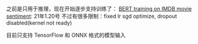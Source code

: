 之前是只用于推理，现在开始逐步支持训练了： [BERT training on IMDB movie sentiment](https://github.com/microsoft/nnfusion/pull/199): 21年1.20号
不过有很多限制：fixed lr sgd optimize, dropout disabled(kernel not ready)

目前只支持 TensorFlow 和 ONNX 格式的模型输入
